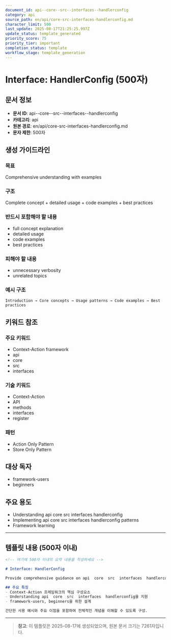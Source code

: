 ```yaml
---
document_id: api--core--src--interfaces--handlerconfig
category: api
source_path: en/api/core-src-interfaces-handlerconfig.md
character_limit: 500
last_update: 2025-08-17T21:25:25.997Z
update_status: template_generated
priority_score: 75
priority_tier: important
completion_status: template
workflow_stage: template_generation
---
```


# Interface: HandlerConfig (500자)

## 문서 정보
- **문서 ID**: api--core--src--interfaces--handlerconfig
- **카테고리**: api
- **원본 경로**: en/api/core-src-interfaces-handlerconfig.md
- **문자 제한**: 500자

## 생성 가이드라인

### 목표
Comprehensive understanding with examples

### 구조
Complete concept + detailed usage + code examples + best practices

### 반드시 포함해야 할 내용
- full concept explanation
- detailed usage
- code examples
- best practices

### 피해야 할 내용  
- unnecessary verbosity
- unrelated topics

### 예시 구조
```
Introduction → Core concepts → Usage patterns → Code examples → Best practices
```

## 키워드 참조

### 주요 키워드
- Context-Action framework
- api
- core
- src
- interfaces

### 기술 키워드
- Context-Action
- API
- methods
- interfaces
- register

### 패턴
- Action Only Pattern
- Store Only Pattern

## 대상 독자
- framework-users
- beginners

## 주요 용도
- Understanding api  core  src  interfaces  handlerconfig
- Implementing api  core  src  interfaces  handlerconfig patterns
- Framework learning

---

## 템플릿 내용 (500자 이내)

```markdown
<!-- 여기에 500자 이내의 요약 내용을 작성하세요 -->

# Interface: HandlerConfig

Provide comprehensive guidance on api  core  src  interfaces  handlerconfig

## 주요 특징
- Context-Action 프레임워크의 핵심 구성요소
- Understanding api  core  src  interfaces  handlerconfig을 지원
- framework-users, beginners을 위한 설계

간단한 사용 예시와 주요 이점을 포함하여 전체적인 개념을 이해할 수 있도록 구성.
```

---

> **참고**: 이 템플릿은 2025-08-17에 생성되었으며, 
> 원본 문서 크기는 7261자입니다.
